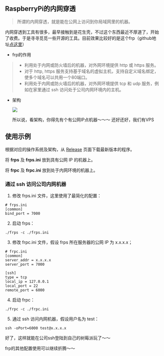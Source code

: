 ## RaspberryPi的内网穿透

> 所谓的内网穿透，就是能在公网上访问到你局域网里的机器。

内网穿透到工具有很多，最早接触到是花生壳，不过这个东西最近不厚道了，开始了收费。于是寻寻觅觅一些开源的工具。目前效果比较好的是这个frp（github地址[点这里](https://github.com/fatedier/frp/blob/master/README_zh.md)）

- frp的作用

> - 利用处于内网或防火墙后的机器，对外网环境提供 http 或 https 服务。
> - 对于 http, https 服务支持基于域名的虚拟主机，支持自定义域名绑定，使多个域名可以共用一个80端口。
> - 利用处于内网或防火墙后的机器，对外网环境提供 tcp 和 udp 服务，例如在家里通过 ssh 访问处于公司内网环境内的主机。

- 架构

  ![](https://github.com/fatedier/frp/blob/master/doc/pic/architecture.png?raw=true)

   所以说，看架构，你得先有个有公网IP点机器～～～
   还好还好，我们有VPS

## 使用示例

根据对应的操作系统及架构，从 [Release](https://github.com/fatedier/frp/releases) 页面下载最新版本的程序。

将 **frps** 及 **frps.ini** 放到具有公网 IP 的机器上。

将 **frpc** 及 **frpc.ini** 放到处于内网环境的机器上。

### 通过 ssh 访问公司内网机器

1. 修改 frps.ini 文件，这里使用了最简化的配置：

```
# frps.ini
[common]
bind_port = 7000
```

2. 启动 frps：

`./frps -c ./frps.ini`

3. 修改 frpc.ini 文件，假设 frps 所在服务器的公网 IP 为 x.x.x.x；

```
# frpc.ini
[common]
server_addr = x.x.x.x
server_port = 7000

[ssh]
type = tcp
local_ip = 127.0.0.1
local_port = 22
remote_port = 6000
```

4. 启动 frpc：

`./frpc -c ./frpc.ini`

5. 通过 ssh 访问内网机器，假设用户名为 test：

`ssh -oPort=6000 test@x.x.x.x`



好了，这样就能在公司ssh登陆到自己的树莓派玩了～～  

frp的其他配置使用可以继续折腾～～